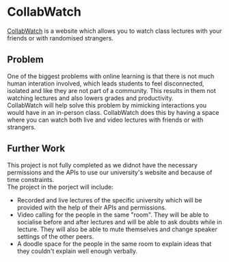 # CollabWatch
[CollabWatch](https://collabwatch.herokuapp.com/) is a website which allows you to watch class lectures with your friends or with randomised strangers.

## Problem 
One of the biggest problems with online learning is that there is not much human interation involved, which leads students to feel disconnected, isolated and like they are not part of a community. This results in them not watching lectures and also lowers grades and productivity. <br />
CollabWatch will help solve this problem by mimicking interactions you would have in an in-person class. CollabWatch does this by having a space where you can watch both live and video lectures with friends or with strangers. 

## Further Work
This project is not fully completed as we didnot  have the necessary permissions and the APIs to use our university's website and because of time constraints. <br />
The project in the porject will include:<br />
- Recorded and live lectures of the specific university which will be provided with the help of their APIs and permissions.
- Video calling for the people in the same "room". They will be able to socialise before and after lectures and will be able to ask doubts while in lecture. They will also be able to mute themselves and change speaker settings of the other peers.
- A doodle space for the people in the same room to explain ideas that they couldn't explain well enough verbally.
